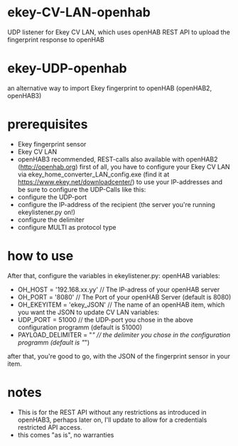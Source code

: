 # ekey-CV-LAN-openhab
UDP listener for Ekey CV LAN, which uses openHAB REST API to upload the fingerprint response to openHAB
# ekey-UDP-openhab
an alternative way to import Ekey fingerprint to openHAB (openHAB2, openHAB3)
# prerequisites
* Ekey fingerprint sensor
* Ekey CV LAN 
* openHAB3 recommended, REST-calls also available with openHAB2 (http://openhab.org)
first of all, you have to configure your Ekey CV LAN via ekey_home_converter_LAN_config.exe (find it at https://www.ekey.net/downloadcenter/) to use your IP-addresses and be sure to configure the UDP-Calls like this:
* configure the UDP-port
* configure the IP-address of the recipient (the server you're running ekeylistener.py on!)
* configure the delimiter
* configure MULTI as protocol type
# how to use
After that, configure the variables in ekeylistener.py:
openHAB variables:
* OH_HOST = '192.168.xx.yy' // The IP-adress of your openHAB server
* OH_PORT = '8080' // The Port of your openHAB Server (default is 8080)
* OH_EKEYITEM = 'ekey_JSON' // The name of an openHAB item, which you want the JSON to update
CV LAN variables:
* UDP_PORT = 51000 // the UDP-port you chose in the above configuration programm (default is 51000)
* PAYLOAD_DELIMITER = "_" // the delimiter you chose in the configuration programm (default is "_")

after that, you're good to go, with the JSON of the fingerprint sensor in your item.

# notes
* This is for the REST API without any restrictions as introduced in openHAB3, perhaps later on, I'll update to allow for a credentials restricted API access.
* this comes "as is", no warranties
